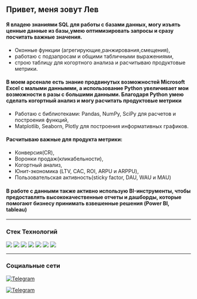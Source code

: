 ## Привет, меня зовут Лев

#### Я владею знаниями SQL для работы с базами данных, могу изъять ценные данные из базы,умею оптимизировать запросы и сразу посчитать важные значения.
+ Оконные функции (агрегирующие,ранжирования,смещения), 
+ работаю с подзапросам и общими табличными выражениями, 
+ строю таблицу для когортного анализа и расчитываю продуктовые метрики.

#### В моем арсенале есть знание продвинутых возможностей Microsoft Excel с малыми даннымми, а использование Python увеличивает мои возможности в разы с большими данными. Благодаря Python умею сделать когортный анализ и могу расчитать продуктовые метрики
+ Работаю с библиотеками: Pandas, NumPy, SciPy для расчетов и построения функций, 
+ Matplotlib, Seaborn, Plotly для построения информативных графиков.    

#### Расчитываю важные для продукта метрики: 
+ Конверсия(CR), 
+ Воронки продаж(кликабельности),
+ Когортный анализ, 
+ Юнит-экономика (LTV, CAC, ROI, ARPU и ARPPU),
+ Пользовательская активность(sticky factor, DAU, WAU и MAU)

#### В работе с данными также активно использую BI-инструменты, чтобы предоставлять высококачественные отчеты и дашборды, которые помогают бизнесу принимать взвешенные решения (Power BI, tableau)

___
### Стек Технологий

<img src="https://img.shields.io/badge/SQL-black?style=for-the-badge&logo=onlyoffice&logoColor=blue"/>
<img src="https://img.shields.io/badge/python-black?style=for-the-badge&logo=python&logoColor=yellow">
<img src="https://img.shields.io/badge/Jupyter-black?style=for-the-badge&logo=jupyter&logoColor=yellow">
<img src="https://img.shields.io/badge/Microsoft Office-black?style=for-the-badge&logo=microsoftoffice&logoColor=gold">
<img src="https://img.shields.io/badge/СУБД-black?style=for-the-badge&logo=microsoftaccess&logoColor=green">
<img src="https://img.shields.io/badge/Power BI-black?style=for-the-badge&logo=powerbi&logoColor=yellow">
<img src="https://img.shields.io/badge/tableau -black?style=for-the-badge&logo=tableau&logoColor=blue">

___
### Социальные сети
[![Telegram](<https://img.shields.io/badge/Telegram -blue?style=for-the-badge&logo=telegram&logoColor=white>)](https://web.telegram.org/a/)

[![Telegram](<https://img.shields.io/badge/linkedin -blue?style=for-the-badge&logo=linkedin&logoColor=white>)](...)
